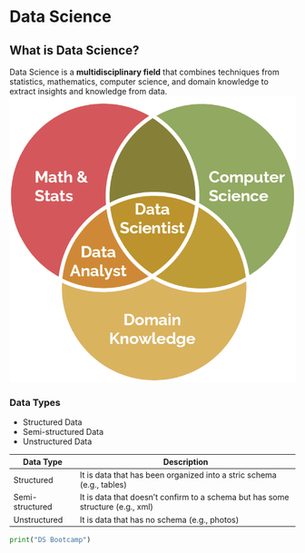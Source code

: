 # Data Science
## What is Data Science?
Data Science is a **multidisciplinary field** that combines techniques from statistics, mathematics, computer science, and domain knowledge to extract insights and knowledge from data.
![Data Science](DS.png)
### Data Types
- Structured Data
- Semi-structured Data
- Unstructured Data
  
| Data Type       | Description                                          |
|-----------------|------------------------------------------------------|
| Structured      | It is data that has been organized into a stric schema (e.g., tables) |
| Semi-structured | It is data that doesn’t confirm to a schema but has some structure  (e.g., xml)|
| Unstructured    | It is data that has no schema   (e.g., photos)   |

```python
print("DS Bootcamp")
